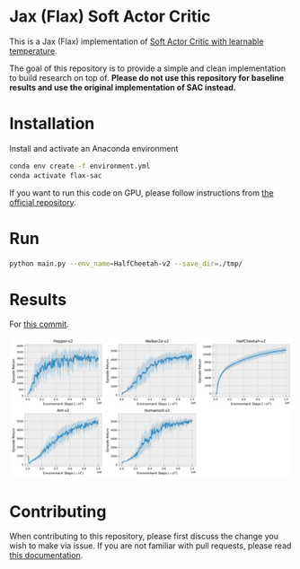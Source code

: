 # Jax (Flax) Soft Actor Critic

This is a Jax (Flax) implementation of [Soft Actor Critic with learnable temperature](https://arxiv.org/abs/1812.05905).

The goal of this repository is to provide a simple and clean implementation to build research on top of. **Please do not use this repository for baseline results and use the original implementation of SAC instead.**

# Installation

Install and activate an Anaconda environment
```bash
conda env create -f environment.yml 
conda activate flax-sac
```

If you want to run this code on GPU, please follow instructions from [the official repository](https://github.com/google/jax).

# Run

```bash
python main.py --env_name=HalfCheetah-v2 --save_dir=./tmp/
```

# Results

For [this commit](https://github.com/ikostrikov/jax-sac/commit/8a188ca915d1f04b965a199f9b18551f33fdb0f7).

![gym](./images/results.png)

# Contributing

When contributing to this repository, please first discuss the change you wish to make via issue. If you are not familiar with pull requests, please read [this documentation](https://opensource.com/article/19/7/create-pull-request-github).
